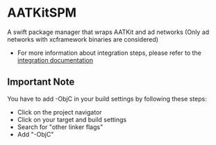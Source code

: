 # AATKitSPM

A swift package manager that wraps AATKit and ad networks (Only ad networks with xcframework binaries are considered)

* For more information about integration steps, please refer to the [integration documentation](https://bitbucket.org/addapptr/aatkit-ios/wiki/AATKit/Swift%20Package%20Manager) 

## Important Note
You have to add -ObjC in your build settings by following these steps:

* Click on the project navigator
* Click on your target and build settings
* Search for "other linker flags"
* Add "-ObjC"
